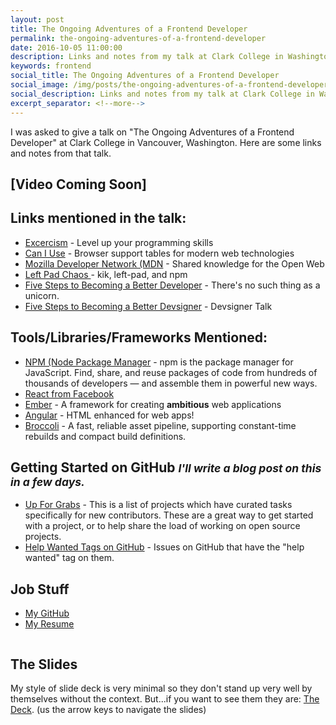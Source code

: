 ```yaml
---
layout: post
title: The Ongoing Adventures of a Frontend Developer
permalink: the-ongoing-adventures-of-a-frontend-developer
date: 2016-10-05 11:00:00
description: Links and notes from my talk at Clark College in Washington.
keywords: frontend
social_title: The Ongoing Adventures of a Frontend Developer
social_image: /img/posts/the-ongoing-adventures-of-a-frontend-developer.jpg
social_description: Links and notes from my talk at Clark College in Washington about what a day in the life of a frontend web developer is like.
excerpt_separator: <!--more-->
---
```


I was asked to give a talk on "The Ongoing Adventures of a Frontend Developer" at Clark College in Vancouver, Washington. Here are some links and notes from that talk.

<!--more-->

## [Video Coming Soon]

## Links mentioned in the talk:
* <a target="_blank" href="http://exercism.io/">Excercism</a> - Level up your programming skills
* <a target="_blank" href="http://caniuse.com/">Can I Use</a> - Browser support tables for modern web technologies
* <a target="_blank" href="https://developer.mozilla.org/en-US/">Mozilla Developer Network (MDN</a> - Shared knowledge for the Open Web
* <a target="_blank" href="http://blog.npmjs.org/post/141577284765/kik-left-pad-and-npm">Left Pad Chaos </a> - kik, left-pad, and npm
* <a target="_blank" href="/five-steps-to-becoming-a-better-developer">Five Steps to Becoming a Better Developer</a> - There's no such thing as a unicorn.
* <a target="_blank" href="/devsigner2016">Five Steps to Becoming a Better Devsigner</a> - Devsigner Talk


## Tools/Libraries/Frameworks Mentioned:
* <a target="_blank" href="https://www.npmjs.com/">NPM (Node Package Manager</a> - npm is the package manager for JavaScript. Find, share, and reuse packages of code from hundreds of thousands of developers — and assemble them in powerful new ways.
* <a target="_blank" href="https://facebook.github.io/react/">React from Facebook</a>
* <a target="_blank" href="http://emberjs.com/">Ember</a> - A framework for creating **ambitious** web applications
* <a target="_blank" href="https://angularjs.org/">Angular</a> - HTML enhanced for web apps!
* <a target="_blank" href="https://github.com/broccolijs/broccoli">Broccoli</a> - A fast, reliable asset pipeline, supporting constant-time rebuilds and compact build definitions.

## Getting Started on GitHub <small>*I'll write a blog post on this in a few days.*</small>
* <a target="_blank" href="http://up-for-grabs.net/#/">Up For Grabs</a> - This is a list of projects which have curated tasks specifically for new contributors. These are a great way to get started with a project, or to help share the load of working on open source projects.
* <a target="_blank" href="https://github.com/search?l=&p=2&q=state%3Aopen+label%3Ahelp-wanted&ref=advsearch&type=Issues&utf8=%E2%9C%93">Help Wanted Tags on GitHub</a> - Issues on GitHub that have the "help wanted" tag on them.

## Job Stuff
* <a target="_blank" href="https://github.com/peterramsing">My GitHub</a>
* <a target="_blank" href="http://peter.coffee/static/peter-ramsing-resume.pdf">My Resume</a>

<p style="text-align: center;">
  <img src="{{ site.baseurl }}/img/posts/the-ongoing-adventures-of-a-frontend-developer.jpg" alt="">
</p>

## The Slides
My style of slide deck is very minimal so they don't stand up very well by themselves without the context. But...if you want to see them they are: <a target="_blank" href="http://peter.coffee/static/talks/the-ongoing-adventures-of-a-front-end-developer/#/">The Deck</a>. (us the arrow keys to navigate the slides)
